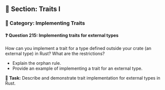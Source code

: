 ## 📘 Section: Traits I  
### 🔹 Category: Implementing Traits  
#### ❓ Question 215: Implementing traits for external types

How can you implement a trait for a type defined outside your crate (an external type) in Rust? What are the restrictions?

- Explain the orphan rule.
- Provide an example of implementing a trait for an external type.

🔧 **Task:** Describe and demonstrate trait implementation for external types in Rust.
